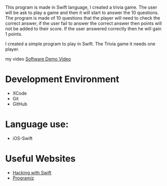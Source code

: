 
This program is made in Swift language, I created a trivia game. The user will be ask to play a game and then it will start to answer the 10 questions. 
The program is made of 10 questions that the player will need to check the correct answer, if the user fail to answer the correct answer then points will not be added to their score. 
If the user answered correctly then he will gain 1 points. 

I created a simple program to play in Swift. The Trivia game it needs one player. 

my video [Software Demo Video](https://youtu.be/JA41D-QbKm4)

# Development Environment
* XCode
* Git
* GitHub

# Language use:
* iOS-Swift 

# Useful Websites

* [Hacking with Swift](https://www.hackingwithswift.com/quick-start/swiftui)
* [Programiz](https://www.programiz.com/swift-programming)
